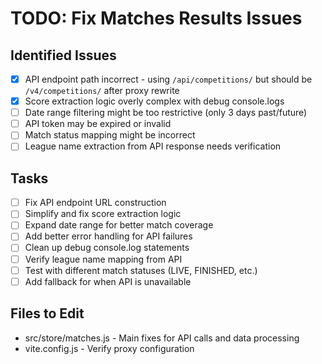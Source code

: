 # TODO: Fix Matches Results Issues

## Identified Issues
- [x] API endpoint path incorrect - using `/api/competitions/` but should be `/v4/competitions/` after proxy rewrite
- [x] Score extraction logic overly complex with debug console.logs
- [ ] Date range filtering might be too restrictive (only 3 days past/future)
- [ ] API token may be expired or invalid
- [ ] Match status mapping might be incorrect
- [ ] League name extraction from API response needs verification

## Tasks
- [ ] Fix API endpoint URL construction
- [ ] Simplify and fix score extraction logic
- [ ] Expand date range for better match coverage
- [ ] Add better error handling for API failures
- [ ] Clean up debug console.log statements
- [ ] Verify league name mapping from API
- [ ] Test with different match statuses (LIVE, FINISHED, etc.)
- [ ] Add fallback for when API is unavailable

## Files to Edit
- src/store/matches.js - Main fixes for API calls and data processing
- vite.config.js - Verify proxy configuration
